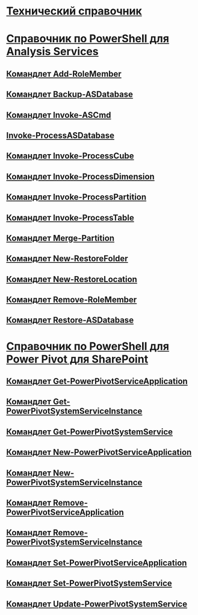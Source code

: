 # [Технический справочник](technical-reference-ssas.md)  
# [Справочник по PowerShell для Analysis Services](analysis-services-powershell-reference.md)  
## [Командлет Add-RoleMember](add-rolemember-cmdlet.md)  
## [Командлет Backup-ASDatabase](backup-asdatabase-cmdlet.md)  
## [Командлет Invoke-ASCmd](invoke-ascmd-cmdlet.md)  
## [Invoke-ProcessASDatabase](invoke-processasdatabase.md)  
## [Командлет Invoke-ProcessCube](invoke-processcube-cmdlet.md)  
## [Командлет Invoke-ProcessDimension](invoke-processdimension-cmdlet.md)  
## [Командлет Invoke-ProcessPartition](invoke-processpartition-cmdlet.md)  
## [Командлет Invoke-ProcessTable](invoke-processtable-cmdlet.md)  
## [Командлет Merge-Partition](merge-partition-cmdlet.md)  
## [Командлет New-RestoreFolder](new-restorefolder-cmdlet.md)  
## [Командлет New-RestoreLocation](new-restorelocation-cmdlet.md)  
## [Командлет Remove-RoleMember](remove-rolemember-cmdlet.md)  
## [Командлет Restore-ASDatabase](restore-asdatabase-cmdlet.md)  
# [Справочник по PowerShell для Power Pivot для SharePoint](powershell-reference-for-power-pivot-for-sharepoint.md)  
## [Командлет Get-PowerPivotServiceApplication](get-powerpivotserviceapplication-cmdlet.md)  
## [Командлет Get-PowerPivotSystemServiceInstance](get-powerpivotsystemserviceinstance-cmdlet.md)  
## [Командлет Get-PowerPivotSystemService](get-powerpivotsystemservice-cmdlet.md)  
## [Командлет New-PowerPivotServiceApplication](new-powerpivotserviceapplication-cmdlet.md)  
## [Командлет New-PowerPivotSystemServiceInstance](new-powerpivotsystemserviceinstance-cmdlet.md)  
## [Командлет Remove-PowerPivotServiceApplication](remove-powerpivotserviceapplication-cmdlet.md)  
## [Командлет Remove-PowerPivotSystemServiceInstance](remove-powerpivotsystemserviceinstance-cmdlet.md)  
## [Командлет Set-PowerPivotServiceApplication](set-powerpivotserviceapplication-cmdlet.md)  
## [Командлет Set-PowerPivotSystemService](set-powerpivotsystemservice-cmdlet.md)  
## [Командлет Update-PowerPivotSystemService](update-powerpivotsystemservice-cmdlet.md)  

